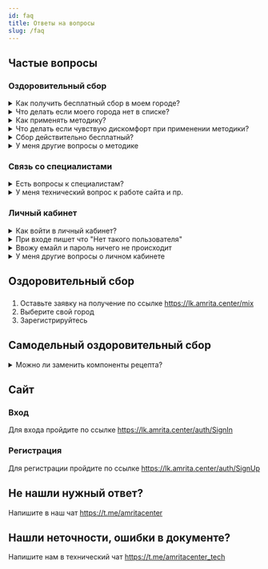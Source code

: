 ```yaml
---
id: faq
title: Ответы на вопросы
slug: /faq
---
```


## Частые вопросы
### Оздоровительный сбор


<details><summary>Как получить бесплатный сбор в моем городе?</summary>
<p>

#### Оставьте [заявку на получение сбора](https://lk.amrita.center/mix)
</p>
</details>



<details><summary>Что делать если моего города нет в списке?</summary>
<p>

#### Вы можете получить [рецепт по изготовлению сбора самостоятельно](https://lk.amrita.center/mix/none/recipe)
</p>
</details>


<details><summary>Как применять методику?</summary>
<p>

#### Обязательно ознакомьтесь с [инструкцией](/docs/ARTimmunity/instruction)
</p>
</details>


<details><summary>Что делать если чувствую дискомфорт при применении методики?</summary>
<p>

* Обязательно ознакомьтесь с [инструкцией](http://localhost:3001/docs/ARTimmunity/instruction#%D0%BF%D0%B5%D1%80%D0%B5%D0%B3%D1%80%D1%83%D0%B7%D0%BA%D0%B8), разделом перегрузки
* Заполните [анкету о своем состоянии](https://lk.amrita.center/), чтобы наши специалисты могли дать свои рекомендации.
* Напишите нам в чат https://t.me/amritacenter.

</p>
</details>



<details><summary>Сбор действительно бесплатный?</summary>
<p>

Если есть возможность пожертвовать от 300-400 руб, то это будет Ваш хороший вклад, в то чтобы мы смогли и далее распространять смеси повышающие иммунитет.<br/>
Себестоимость комплектов 200руб.<br/>
В которую входит:
* стоимость сырья, 
* стоимость браслетов, 
* гриперрсов, 
* транспортные расходы на пересылку, 
* расходы на программное обеспечение,
* на закупку огромной смесемешалки, 
* расфасовку и отправку

Если у Вас финпроблемы, то Вы можете либо взять бесплатную инструкцию на сайте и сделать смесь самостоятельно, или взять смесь бесплатно.

Ваша благодарность имеет для нас большую ценность!!
</p>
</details>




<details><summary>У меня другие вопросы о методике</summary>
<p>

#### Напишите нам в чат https://t.me/amritacenter
</p>
</details>

### Связь со специалистами


<details><summary>Есть вопросы к специалистам?</summary>
<p>

#### Напишите нам в чат https://t.me/amritacenter
</p>
</details>

<details><summary>У меня технический вопрос к работе сайта и пр.</summary>
<p>

#### Напишите нам в технический чат https://t.me/amritacenter_tech
</p>
</details>


### Личный кабинет

<details><summary>Как войти в личный кабинет?</summary>
<p>

#### Пройдите по ссылке https://lk.amrita.center/
</p>
</details>


<details><summary>При входе пишет что "Нет такого пользователя"</summary>
<p>

#### Вам необходимо сначала [зарегистрироваться](#регистрация) 
</p>
</details>

<details><summary>Ввожу емайл и пароль ничего не происходит</summary>
<p>

На данный момент сайт работает на **последних версиях** популярных браузеров
> На прочих браузерах сайт может работать некорректно

#### Продолжите с другого браузера, мы рекомендуем:
* [Chrome](https://www.google.com/intl/ru_ru/chrome/)
* [Яндекс.Браузер](https://browser.yandex.ru/)
* [FireFox](https://www.mozilla.org/ru/firefox/new/)
* [Opera](https://www.opera.com/ru/download)
* [IE Edge](https://www.microsoft.com/ru-ru/edge)

</p>
</details>


<details><summary>У меня другие вопросы о личном кабинете</summary>
<p>

#### Напишите нам в технический чат https://t.me/amritacenter_tech 
</p>
</details>



## Оздоровительный сбор
### 
1. Оставьте заявку на получение по ссылке https://lk.amrita.center/mix
2. Выберите свой город
3. Зарегистрируйтесь

## Самодельный оздоровительный сбор
<details><summary>Можно ли заменить компоненты рецепта?</summary>
<p>

#### Нет, ничего изменять в рецепте нельзя. 
У всех этих компонентов свое уникальное воздействие.
</p>
</details>



## Сайт
### Вход
Для входа пройдите по ссылке https://lk.amrita.center/auth/SignIn
### Регистрация
Для регистрации пройдите по ссылке https://lk.amrita.center/auth/SignUp

## Не нашли нужный ответ?
Напишите в наш чат https://t.me/amritacenter 

## Нашли неточности, ошибки в документе?
Напишите нам в технический чат https://t.me/amritacenter_tech
 